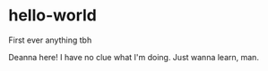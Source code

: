 # hello-world
First ever anything tbh

Deanna here!
I have no clue what I'm doing. Just wanna learn, man.
